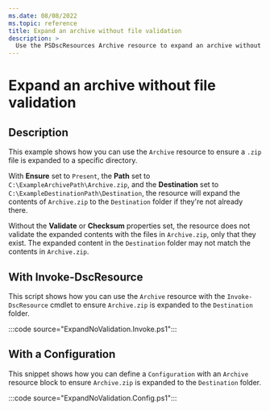 ```yaml
---
ms.date: 08/08/2022
ms.topic: reference
title: Expand an archive without file validation
description: >
  Use the PSDscResources Archive resource to expand an archive without file validation.
---
```


# Expand an archive without file validation

## Description

This example shows how you can use the `Archive` resource to ensure a `.zip` file is expanded to a
specific directory.

With **Ensure** set to `Present`, the **Path** set to `C:\ExampleArchivePath\Archive.zip`, and the
**Destination** set to `C:\ExampleDestinationPath\Destination`, the resource will expand the
contents of `Archive.zip` to the `Destination` folder if they're not already there.

Without the **Validate** or **Checksum** properties set, the resource does not validate the expanded
contents with the files in `Archive.zip`, only that they exist. The expanded content in the
`Destination` folder may not match the contents in `Archive.zip`.

## With Invoke-DscResource

This script shows how you can use the `Archive` resource with the `Invoke-DscResource` cmdlet to
ensure `Archive.zip` is expanded to the `Destination` folder.

:::code source="ExpandNoValidation.Invoke.ps1":::

## With a Configuration

This snippet shows how you can define a `Configuration` with an `Archive` resource block to ensure
`Archive.zip` is expanded to the `Destination` folder.

:::code source="ExpandNoValidation.Config.ps1":::
